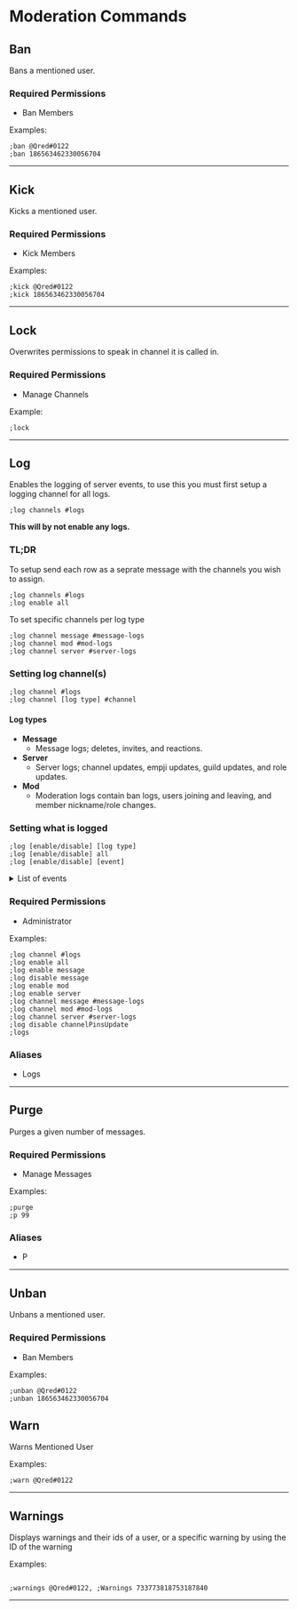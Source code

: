 # Moderation Commands

## Ban
Bans a mentioned user.
### Required Permissions
* Ban Members

Examples: 
```
;ban @Qred#0122
;ban 186563462330056704
```

---

## Kick
Kicks a mentioned user.
### Required Permissions
* Kick Members

Examples: 
```
;kick @Qred#0122
;kick 186563462330056704
```

---

## Lock
Overwrites permissions to speak in channel it is called in.
### Required Permissions
* Manage Channels

Example: 
```
;lock
```

---

## Log
Enables the logging of server events, to use this you must first setup a logging channel for all logs.

	;log channels #logs

**This will by not enable any logs.**

### TL;DR
To setup send each row as a seprate message with the channels you wish to assign.

	;log channels #logs
	;log enable all

To set specific channels per log type

	;log channel message #message-logs
	;log channel mod #mod-logs
	;log channel server #server-logs

### Setting log channel(s)
	;log channel #logs
	;log channel [log type] #channel

#### Log types
+ **Message**
	+ Message logs; deletes, invites, and reactions.
+ **Server**
	+ Server logs; channel updates, empji updates, guild updates, and role updates.
+ **Mod**
	+ Moderation logs contain ban logs, users joining and leaving, and member nickname/role changes.

### Setting what is logged
	;log [enable/disable] [log type]
	;log [enable/disable] all
	;log [enable/disable] [event]

<details>
	<summary>List of events</summary>

### Message

#### Message change
	channelPinsUpdate
	messageDelete
	messageDeleteBulk
	messageUpdate

#### Reaction
	messageReactionAdd
	messageReactionRemove
	messageReactionRemoveAll
	messageReactionRemoveEmoji

#### Misc
	inviteCreate
	inviteDelete

### Server

#### Channel
	channelCreate
	channelDelete
	channelUpdate
	webhookUpdate

#### Emoji
	emojiCreate
	emojiDelete
	emojiUpdate

#### Guild
	guildUpdate
	guildIntegrationsUpdate

#### Role
	roleCreate
	roleDelete
	roleUpdate

### Mod

#### Bans
	guildBanAdd
	guildBanRemove

#### Join/leave
	guildMemberAdd
	guildMemberRemove

#### Member change
	guildMemberUpdate
	userUpdate
</details>

### Required Permissions
* Administrator

Examples:
```
;log channel #logs
;log enable all
;log enable message
;log disable message
;log enable mod
;log enable server
;log channel message #message-logs
;log channel mod #mod-logs
;log channel server #server-logs
;log disable channelPinsUpdate
;logs
```

### Aliases
* Logs

---

## Purge
Purges a given number of messages.
### Required Permissions
* Manage Messages

Examples: 
```
;purge
;p 99
```
### Aliases
* P

---

## Unban
Unbans a mentioned user.
### Required Permissions
* Ban Members

Examples: 
```
;unban @Qred#0122
;unban 186563462330056704
```

 ## Warn 
 Warns Mentioned User 
 
 Examples:
 ```
;warn @Qred#0122 
```
---

## Warnings 
Displays warnings and their ids of a user, or a specific warning by using the ID  of the warning

Examples:
```

;warnings @Qred#0122, ;Warnings 733773818753187840
```
---

